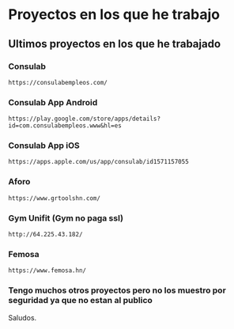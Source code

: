 # Proyectos en los que he trabajo
## Ultimos proyectos en los que he trabajado 

### Consulab
```
https://consulabempleos.com/
```
### Consulab App Android
```
https://play.google.com/store/apps/details?id=com.consulabempleos.www&hl=es
```
### Consulab App iOS
```
https://apps.apple.com/us/app/consulab/id1571157055
```

### Aforo
```
https://www.grtoolshn.com/
```

### Gym Unifit (Gym no paga ssl)
```
http://64.225.43.182/
```
### Femosa 
```
https://www.femosa.hn/
```

### Tengo muchos otros proyectos pero no los muestro por seguridad ya que no estan al publico
Saludos.
